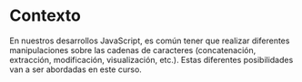 # Contexto
En nuestros desarrollos JavaScript, es común tener que realizar diferentes manipulaciones sobre las cadenas de caracteres (concatenación, extracción, modificación, visualización, etc.). Estas diferentes posibilidades van a ser abordadas en este curso.